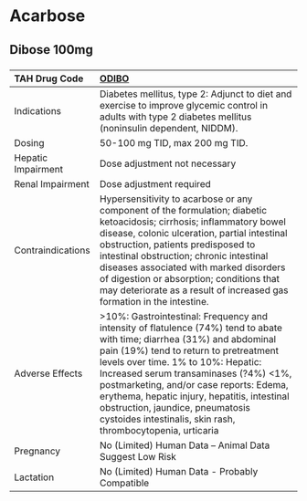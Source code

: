 # Acarbose

## Dibose 100mg

##### 

| TAH Drug Code      | [ODIBO](https://www.tahsda.org.tw/drugs/hissearch.php?drug_code=ODIBO)                                                                                                                                                                                                                                                                                                                                                                          |
|:-------------------|:------------------------------------------------------------------------------------------------------------------------------------------------------------------------------------------------------------------------------------------------------------------------------------------------------------------------------------------------------------------------------------------------------------------------------------------------|
| Indications        | Diabetes mellitus, type 2: Adjunct to diet and exercise to improve glycemic control in adults with type 2 diabetes mellitus (noninsulin dependent, NIDDM).                                                                                                                                                                                                                                                                                      |
| Dosing             | 50-100 mg TID, max 200 mg TID.                                                                                                                                                                                                                                                                                                                                                                                                                  |
| Hepatic Impairment | Dose adjustment not necessary                                                                                                                                                                                                                                                                                                                                                                                                                   |
| Renal Impairment   | Dose adjustment required                                                                                                                                                                                                                                                                                                                                                                                                                        |
| Contraindications  | Hypersensitivity to acarbose or any component of the formulation; diabetic ketoacidosis; cirrhosis; inflammatory bowel disease, colonic ulceration, partial intestinal obstruction, patients predisposed to intestinal obstruction; chronic intestinal diseases associated with marked disorders of digestion or absorption; conditions that may deteriorate as a result of increased gas formation in the intestine.                           |
| Adverse Effects    | >10%: Gastrointestinal: Frequency and intensity of flatulence (74%) tend to abate with time; diarrhea (31%) and abdominal pain (19%) tend to return to pretreatment levels over time. 1% to 10%: Hepatic: Increased serum transaminases (?4%) <1%, postmarketing, and/or case reports: Edema, erythema, hepatic injury, hepatitis, intestinal obstruction, jaundice, pneumatosis cystoides intestinalis, skin rash, thrombocytopenia, urticaria |
| Pregnancy          | No (Limited) Human Data – Animal Data Suggest Low Risk                                                                                                                                                                                                                                                                                                                                                                                          |
| Lactation          | No (Limited) Human Data - Probably Compatible                                                                                                                                                                                                                                                                                                                                                                                                   |

